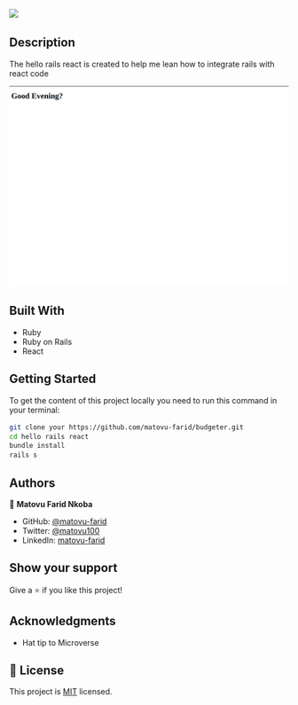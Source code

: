 ![](https://img.shields.io/badge/Microverse-blueviolet)

## Description

The hello rails react is created to help me lean how to integrate rails with react code


![screenshot](./screenshot.png)

## Built With

- Ruby
- Ruby on Rails
- React

## Getting Started

To get the content of this project locally you need to run this command in your terminal:
``` bash
git clone your https://github.com/matovu-farid/budgeter.git
cd hello rails react
bundle install
rails s
```


## Authors

👤 **Matovu Farid Nkoba**

- GitHub: [@matovu-farid](https://github.com/matovu-farid)
- Twitter: [@matovu100](https://twitter.com/matovu100)
- LinkedIn: [matovu-farid](https://www.linkedin.com/in/matovu-farid-48b80257)


## Show your support

Give a ⭐️ if you like this project!

## Acknowledgments

- Hat tip to Microverse


## 📝 License

This project is [MIT](./MIT.md) licensed.
